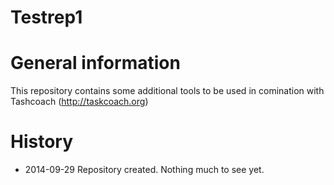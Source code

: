 Testrep1
========

General information
========
This repository contains some additional tools to be used in comination with Tashcoach (http://taskcoach.org)

History
=======
* 2014-09-29 Repository created. Nothing much to see yet.
